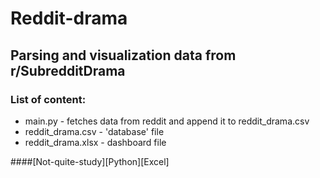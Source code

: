 # Reddit-drama
## Parsing and visualization data from r/SubredditDrama  

### List of content:  
+ main.py - fetches data from reddit and append it to reddit_drama.csv  
+ reddit_drama.csv - 'database' file  
+ reddit_drama.xlsx - dashboard file  
  
####[Not-quite-study][Python][Excel]
 
